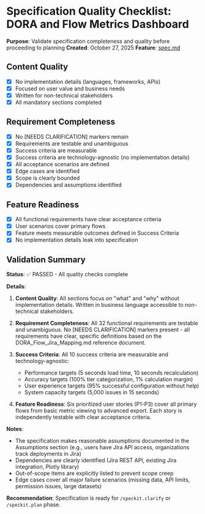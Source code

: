 # Specification Quality Checklist: DORA and Flow Metrics Dashboard

**Purpose**: Validate specification completeness and quality before proceeding to planning
**Created**: October 27, 2025
**Feature**: [spec.md](../spec.md)

## Content Quality

- [x] No implementation details (languages, frameworks, APIs)
- [x] Focused on user value and business needs
- [x] Written for non-technical stakeholders
- [x] All mandatory sections completed

## Requirement Completeness

- [x] No [NEEDS CLARIFICATION] markers remain
- [x] Requirements are testable and unambiguous
- [x] Success criteria are measurable
- [x] Success criteria are technology-agnostic (no implementation details)
- [x] All acceptance scenarios are defined
- [x] Edge cases are identified
- [x] Scope is clearly bounded
- [x] Dependencies and assumptions identified

## Feature Readiness

- [x] All functional requirements have clear acceptance criteria
- [x] User scenarios cover primary flows
- [x] Feature meets measurable outcomes defined in Success Criteria
- [x] No implementation details leak into specification

## Validation Summary

**Status**: ✅ PASSED - All quality checks complete

**Details**:

1. **Content Quality**: All sections focus on "what" and "why" without implementation details. Written in business language accessible to non-technical stakeholders.

2. **Requirement Completeness**: All 32 functional requirements are testable and unambiguous. No [NEEDS CLARIFICATION] markers present - all requirements have clear, specific definitions based on the DORA_Flow_Jira_Mapping.md reference document.

3. **Success Criteria**: All 10 success criteria are measurable and technology-agnostic:
   - Performance targets (5 seconds load time, 10 seconds recalculation)
   - Accuracy targets (100% tier categorization, 1% calculation margin)
   - User experience targets (95% successful configuration without help)
   - System capacity targets (5,000 issues in 15 seconds)

4. **Feature Readiness**: Six prioritized user stories (P1-P3) cover all primary flows from basic metric viewing to advanced export. Each story is independently testable with clear acceptance criteria.

**Notes**:

- The specification makes reasonable assumptions documented in the Assumptions section (e.g., users have Jira API access, organizations track deployments in Jira)
- Dependencies are clearly identified (Jira REST API, existing Jira integration, Plotly library)
- Out-of-scope items are explicitly listed to prevent scope creep
- Edge cases cover all major failure scenarios (missing data, API limits, permission issues, large datasets)

**Recommendation**: Specification is ready for `/speckit.clarify` or `/speckit.plan` phase.
